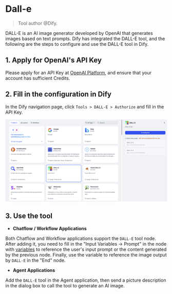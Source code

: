 # Dall-e

> Tool author @Dify.

DALL-E is an AI image generator developed by OpenAI that generates images based on text prompts. Dify has integrated the DALL-E tool, and the following are the steps to configure and use the DALL-E tool in Dify.

## 1. Apply for OpenAI's API Key

Please apply for an API Key at [OpenAI Platform](https://platform.openai.com/), and ensure that your account has sufficient Credits.

## 2. Fill in the configuration in Dify

In the Dify navigation page, click `Tools > DALL-E > Authorize` and fill in the API Key.

![](../../../.gitbook/assets/tools-dalle.png)

## 3. Use the tool

* **Chatflow / Workflow Applications**

Both Chatflow and Workflow applications support the `DALL-E` tool node. After adding it, you need to fill in the "Input Variables → Prompt" in the node with [variables](https://docs.dify.ai/guides/workflow/variables) to reference the user's input prompt or the content generated by the previous node. Finally, use the variable to reference the image output by `DALL-E` in the "End" node.

* **Agent Applications**

Add the `DALL-E` tool in the Agent application, then send a picture description in the dialog box to call the tool to generate an AI image.

